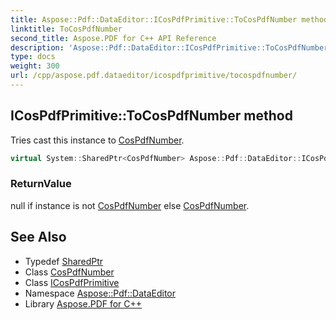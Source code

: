 ```yaml
---
title: Aspose::Pdf::DataEditor::ICosPdfPrimitive::ToCosPdfNumber method
linktitle: ToCosPdfNumber
second_title: Aspose.PDF for C++ API Reference
description: 'Aspose::Pdf::DataEditor::ICosPdfPrimitive::ToCosPdfNumber method. Tries cast this instance to CosPdfNumber in C++.'
type: docs
weight: 300
url: /cpp/aspose.pdf.dataeditor/icospdfprimitive/tocospdfnumber/
---
```

## ICosPdfPrimitive::ToCosPdfNumber method


Tries cast this instance to [CosPdfNumber](../../cospdfnumber/).

```cpp
virtual System::SharedPtr<CosPdfNumber> Aspose::Pdf::DataEditor::ICosPdfPrimitive::ToCosPdfNumber()=0
```


### ReturnValue

null if instance is not [CosPdfNumber](../../cospdfnumber/) else [CosPdfNumber](../../cospdfnumber/).

## See Also

* Typedef [SharedPtr](../../../system/sharedptr/)
* Class [CosPdfNumber](../../cospdfnumber/)
* Class [ICosPdfPrimitive](../)
* Namespace [Aspose::Pdf::DataEditor](../../)
* Library [Aspose.PDF for C++](../../../)
